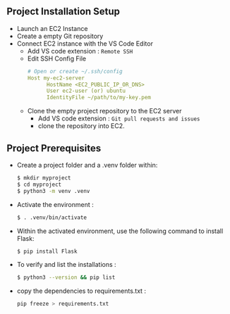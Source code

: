 ## Project Installation Setup

- Launch an EC2 Instance
- Create a empty Git repository
- Connect EC2 instance with the VS Code Editor
  - Add VS code extension : `Remote SSH`
  - Edit SSH Config File
    ```yaml
    # Open or create ~/.ssh/config
    Host my-ec2-server
          HostName <EC2_PUBLIC_IP_OR_DNS>
          User ec2-user (or) ubuntu
          IdentityFile ~/path/to/my-key.pem
    ```
  - Clone the empty project repository to the EC2 server
    - Add VS code extension : `Git pull requests and issues`
    - clone the repository into EC2.

## Project Prerequisites

- Create a project folder and a .venv folder within:
  ```bash
  $ mkdir myproject
  $ cd myproject
  $ python3 -m venv .venv
  ```
- Activate the environment :
  ```bash
  $ . .venv/bin/activate
  ```
  
- Within the activated environment, use the following command to install Flask:
  ```bash
  $ pip install Flask
  ```
  
- To verify and list the installations :
  ```bash
  $ python3 --version && pip list
  ```
    
- copy the dependencies to requirements.txt :
  ```bash
  pip freeze > requirements.txt
  ```
  
